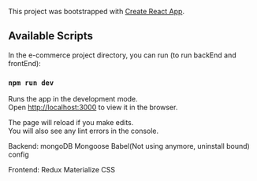 This project was bootstrapped with [Create React App](https://github.com/facebook/create-react-app).

## Available Scripts

In the e-commerce project directory, you can run (to run backEnd and frontEnd):

### `npm run dev`

Runs the app in the development mode.<br />
Open [http://localhost:3000](http://localhost:3000) to view it in the browser.

The page will reload if you make edits.<br />
You will also see any lint errors in the console.

Backend:
mongoDB
Mongoose
Babel(Not using anymore, uninstall bound)
config


Frontend:
Redux
Materialize CSS
